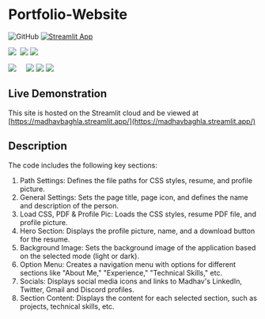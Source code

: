 # Portfolio-Website

![GitHub](https://img.shields.io/github/license/MadhavBaghla2004/Portfolio-Website)
[![Streamlit App](https://static.streamlit.io/badges/streamlit_badge_black_white.svg)](https://madhavbaghla.streamlit.app)

 <img src="https://img.shields.io/badge/Programming%20Languages :-adff2f?style=flat&logoColor=white">&nbsp;
  <a href="https://www.python.org"><img src="https://img.shields.io/badge/-Python-FFFF00?style=flat&logo=python&logoColor=black"></a>
   <a href="https://www.python.org"><img src="https://img.shields.io/badge/-CSS-1E90FF?style=flat&logo=css3&logoColor=FFFFFF"></a>

   <img src="https://img.shields.io/badge/Tools And%20Technologies :-adff2f?style=flat&logoColor=white">  &nbsp; &nbsp;
  <a href="https://git-scm.com"><img src="http://img.shields.io/badge/-Git-F1502F?style=flat&logo=git&logoColor=FFFFFF"></a>
  <a href="https://github.com"><img src="http://img.shields.io/badge/-Github-000000?style=flat&logo=github&logoColor=FFFFFF"></a>
  <a href="https://www.markdownguide.org"><img src="http://img.shields.io/badge/-Markdown-ff0000?style=flat&logo=markdown&logoColor=FFFFFF"></a>


## Live Demonstration
This site is hosted on the Streamlit cloud and be viewed at [https://madhavbaghla.streamlit.app/](https://madhavbaghla.streamlit.app/)

## Description

The code includes the following key sections:

1. Path Settings: Defines the file paths for CSS styles, resume, and profile picture.
2. General Settings: Sets the page title, page icon, and defines the name and description of the person.
3. Load CSS, PDF & Profile Pic: Loads the CSS styles, resume PDF file, and profile picture.
4. Hero Section: Displays the profile picture, name, and a download button for the resume.
5. Background Image: Sets the background image of the application based on the selected mode (light or dark).
6. Option Menu: Creates a navigation menu with options for different sections like "About Me," "Experience," "Technical Skills," etc.
7. Socials: Displays social media icons and links to Madhav's LinkedIn, Twitter, Gmail and Discord profiles.
8. Section Content: Displays the content for each selected section, such as projects, technical skills, etc.

